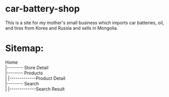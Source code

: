 # car-battery-shop  

This is a site for my mother's small business which imports car batteries, oil, and tires from Korea and Russia and sells in Mongolia.   
  
Sitemap:  
================================  
Home  
 |-------- Store Detail  
 |-------- Products  
 |           |-------------Product Detail  
 |-------- Search  
 |           |-------------Search Result  